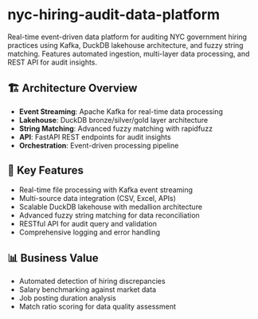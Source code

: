 # nyc-hiring-audit-data-platform
Real-time event-driven data platform for auditing NYC government hiring practices using Kafka, DuckDB lakehouse architecture, and fuzzy string matching. Features automated ingestion, multi-layer data processing, and REST API for audit insights.

## 🏗️ Architecture Overview
- **Event Streaming**: Apache Kafka for real-time data processing
- **Lakehouse**: DuckDB bronze/silver/gold layer architecture  
- **String Matching**: Advanced fuzzy matching with rapidfuzz
- **API**: FastAPI REST endpoints for audit insights
- **Orchestration**: Event-driven processing pipeline

## 🚀 Key Features
- Real-time file processing with Kafka event streaming
- Multi-source data integration (CSV, Excel, APIs)
- Scalable DuckDB lakehouse with medallion architecture
- Advanced fuzzy string matching for data reconciliation
- RESTful API for audit query and validation
- Comprehensive logging and error handling

## 📊 Business Value
- Automated detection of hiring discrepancies
- Salary benchmarking against market data
- Job posting duration analysis
- Match ratio scoring for data quality assessment 
